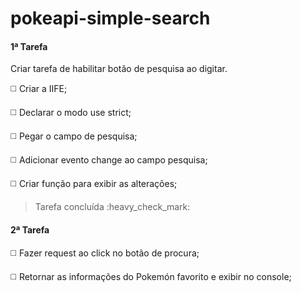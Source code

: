 # pokeapi-simple-search

#### 1ª Tarefa

Criar tarefa de habilitar botão de pesquisa ao digitar.

:white_medium_square: Criar a IIFE;

:white_medium_square: Declarar o modo use strict;

:white_medium_square: Pegar o campo de pesquisa;

:white_medium_square: Adicionar evento change ao campo pesquisa;

:white_medium_square: Criar função para exibir as alterações;

<blockquote>
	Tarefa concluída :heavy_check_mark:
</blockquote>	

#### 2ª Tarefa

:white_medium_square: Fazer request ao click no botão de procura;

:white_medium_square: Retornar as informações do Pokemón favorito e exibir no console;


